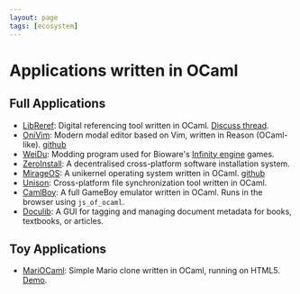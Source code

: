 ```yaml
---
layout: page
tags: [ecosystem]
---
```


# Applications written in OCaml

## Full Applications

* [LibReref](https://gitlab.com/gopiandcode/libre-ref):
Digital referencing tool written in OCaml.
[Discuss thread](https://discuss.ocaml.org/t/ann-libreref-lablgtk-based-digital-reference-tool-application/).
* [OniVim](https://onivim.io/):
Modern modal editor based on Vim, written in Reason (OCaml-like).
[github](https://github.com/onivim/oni2)
* [WeiDu](https://github.com/WeiDUorg/weidu):
Modding program used for Bioware's [Infinity engine](https://baldursgate.fandom.com/wiki/Infinity_Engine) games.
* [ZeroInstall](https://0install.net/):
A decentralised cross-platform software installation system.
* [MirageOS](https://mirage.io/):
A unikernel operating system written in OCaml.
[github](https://github.com/mirage/mirage)
* [Unison](https://github.com/bcpierce00/unison#unison-file-synchronizer):
Cross-platform file synchronization tool written in OCaml.
* [CamlBoy](https://github.com/linoscope/CAMLBOY/):
A full GameBoy emulator written in OCaml. 
Runs in the browser using `js_of_ocaml`.
* [Doculib](https://github.com/nguermond/doculib):
A GUI for tagging and managing document metadata for books, textbooks, or articles.

## Toy Applications

* [MariOCaml](https://github.com/mahsu/MariOCaml):
Simple Mario clone written in OCaml, running on HTML5.
[Demo](https://mahsu.github.io/mariocaml/).
